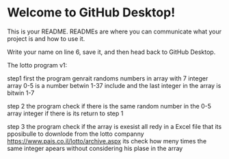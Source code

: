 # Welcome to GitHub Desktop!

This is your README. READMEs are where you can communicate what your project is and how to use it.

Write your name on line 6, save it, and then head back to GitHub Desktop.

The lotto program v1:

step1
first the program genrait randoms numbers in array with 7 integer 
 array 0-5 is a number betwin 1-37 include and the last integer in the array 
 is bitwin 1-7 
 
 step 2
 the program check if there is the same random number in the 0-5 array integer 
 if there is its return to step 1

 step 3
 the program check if the array is exesist all redy in a Excel file that its pposibulle to downlode from the lotto companny
 https://www.pais.co.il/lotto/archive.aspx
 its check how meny times the same integer apears without considering his plase in the array

 
